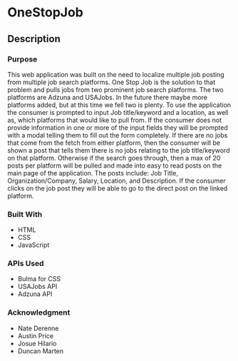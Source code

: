 # OneStopJob

## Description

### Purpose

This web application was built on the need to localize multiple job posting from multiple job search platforms.  One Stop Job is the solution to that problem and pulls jobs from two prominent job search platforms.  The two platforms are Adzuna and USAJobs.  In the future there maybe more platforms added, but at this time we fell two is plenty.  To use the application the consumer is prompted to input Job title/keyword and a location, as well as, which platforms that would like to pull from.  If the consumer does not provide information in one or more of the input fields they will be prompted with a modal telling them to fill out the form completely.  If there are no jobs that come from the fetch from either platform, then the consumer will be shown a post that tells them there is no jobs relating to the job title/keyword on that platform.  Otherwise if the search goes through, then a max of 20 posts per platform will be pulled and made into easy to read posts on the main page of the application.  The posts include: Job Title, Organization/Company, Salary, Location, and Description.  If the consumer clicks on the job post they will be able to go to the direct post on the linked platform.

### Built With
* HTML
* CSS
* JavaScript

### APIs Used
* Bulma for CSS
* USAJobs API
* Adzuna API

### Acknowledgment
* Nate Derenne
* Austin Price
* Josue Hilario
* Duncan Marten
